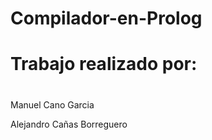 # Compilador-en-Prolog

</h1><h1>Trabajo realizado por:<h1></h1>

Manuel Cano Garcia

Alejandro Cañas Borreguero

